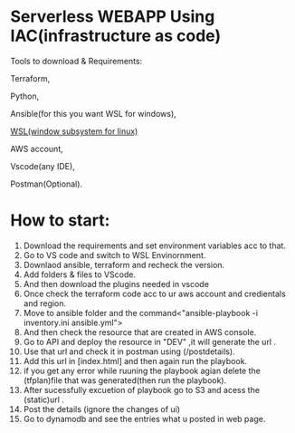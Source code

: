 # Serverless WEBAPP Using IAC(infrastructure as code)

Tools to download & Requirements:

  Terraform,
  
  Python,

  Ansible(for this you want WSL for windows),
  
  [WSL(window subsystem for linux)](https://learn.microsoft.com/en-us/windows/wsl/install#prerequisites)
  
  AWS account,
  
  Vscode(any IDE),
  
  Postman(Optional).


# How to start:
1. Download the requirements and set environment variables acc to that.
2. Go to VS code and switch to WSL Envinornment.
3. Downlaod ansible, terraform and recheck the version.
4. Add folders & files to VScode.
5. And then download the plugins needed in vscode
6. Once check the terraform code acc to ur aws account and credientals and region.
7. Move to ansible folder and the command<"ansible-playbook -i inventory.ini ansible.yml">
8. And then check the resource that are created in AWS console.
9. Go to API and deploy the resource in "DEV" ,it will generate the url .
10. Use that url and check it in postman using (/postdetails).
11. Add this url in [index.html] and then again run the playbook.
12. if you get any error while ruuning the playbook agian delete the (tfplan)file that was generated(then run the playbook).
13. After sucessfully excuetion  of playbook go to S3 and acess the (static)url .
14. Post the details (ignore the changes of ui)
15. Go to dynamodb and see the entries what u posted in web page.
  
